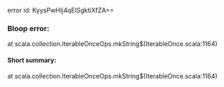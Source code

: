 error id: KyysPwHIj4qEISgktiXfZA==
### Bloop error:

at scala.collection.IterableOnceOps.mkString$(IterableOnce.scala:1164)
#### Short summary: 

at scala.collection.IterableOnceOps.mkString$(IterableOnce.scala:1164)